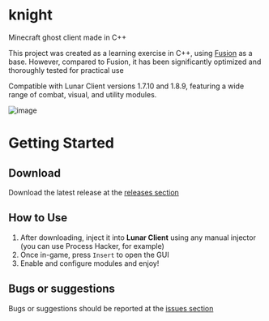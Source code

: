 
# knight

Minecraft ghost client made in C++

This project was created as a learning exercise in C++, using [Fusion](https://github.com/6470bru/fusion) as a base.
However, compared to Fusion, it has been significantly optimized and thoroughly tested for practical use

Compatible with Lunar Client versions 1.7.10 and 1.8.9, featuring a wide range of combat, visual, and utility modules.

![image](https://i.imgur.com/KSjb1gu.png)

# Getting Started

## Download
Download the latest release at the [releases section](https://github.com/tuzeynah/knight/releases/latest)

## How to Use

1. After downloading, inject it into **Lunar Client** using any manual injector (you can use Process Hacker, for example)
2. Once in-game, press `Insert` to open the GUI
3. Enable and configure modules and enjoy!

## Bugs or suggestions
Bugs or suggestions should be reported at the [issues section](https://github.com/tuzeynah/knight/issues)
